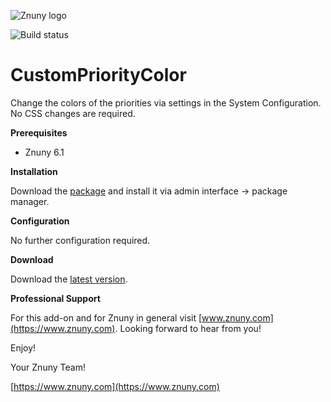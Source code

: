 ![Znuny logo](https://www.znuny.com/assets/images/logo_small.png)


![Build status](https://badge.proxy.znuny.com/Znuny4OTRS-CustomPriorityColor/rel-6_1)

CustomPriorityColor
=================
Change the colors of the priorities via settings in the System Configuration. No CSS changes are required.


**Prerequisites**

- Znuny 6.1

**Installation**

Download the [package](https://addons.znuny.com/api/addon_repos/public/2112/latest) and install it via admin interface -> package manager.

**Configuration**

No further configuration required.

**Download**

Download the [latest version](https://addons.znuny.com/api/addon_repos/public/2112/latest).

**Professional Support**

For this add-on and for Znuny in general visit [www.znuny.com](https://www.znuny.com). Looking forward to hear from you!

Enjoy!

Your Znuny Team!

[https://www.znuny.com](https://www.znuny.com)
